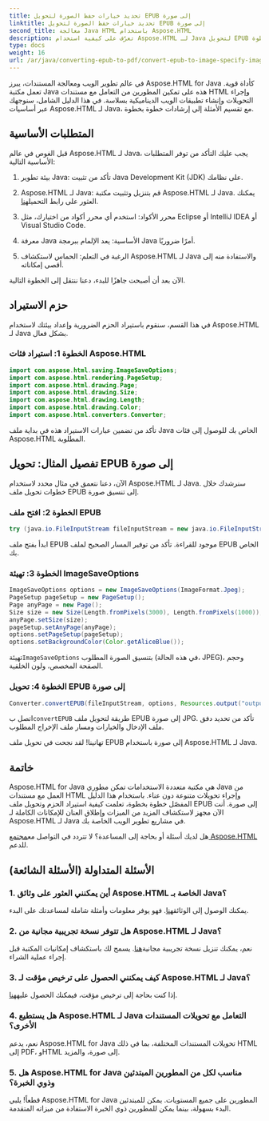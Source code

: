 ```yaml
---
title: تحديد خيارات حفظ الصورة لتحويل EPUB إلى صورة
linktitle: تحديد خيارات حفظ الصورة لتحويل EPUB إلى صورة
second_title: معالجة Java HTML باستخدام Aspose.HTML
description: تعرّف على كيفية استخدام Aspose.HTML لـ Java لتحويل EPUB إلى صورة والمزيد. استكشف دليلنا خطوة بخطوة. #JavaDevelopment #WebDevelopment #DocumentConversion
type: docs
weight: 16
url: /ar/java/converting-epub-to-pdf/convert-epub-to-image-specify-image-save-options/
---
```


في عالم تطوير الويب ومعالجة المستندات، يبرز Aspose.HTML for Java كأداة قوية. تعمل مكتبة Java هذه على تمكين المطورين من التعامل مع مستندات HTML وإجراء التحويلات وإنشاء تطبيقات الويب الديناميكية بسلاسة. في هذا الدليل الشامل، سنوجهك عبر أساسيات Aspose.HTML لـ Java، مع تقسيم الأمثلة إلى إرشادات خطوة بخطوة.

## المتطلبات الأساسية

قبل الغوص في عالم Aspose.HTML لـ Java، يجب عليك التأكد من توفر المتطلبات الأساسية التالية:

1. بيئة تطوير Java: تأكد من تثبيت Java Development Kit (JDK) على نظامك.

2. Aspose.HTML لـ Java: قم بتنزيل وتثبيت مكتبة Aspose.HTML لـ Java. يمكنك العثور على رابط التحميل[هنا](https://releases.aspose.com/html/java/).

3. محرر الأكواد: استخدم أي محرر أكواد من اختيارك، مثل Eclipse أو IntelliJ IDEA أو Visual Studio Code.

4. معرفة Java الأساسية: يعد الإلمام ببرمجة Java أمرًا ضروريًا.

5. الرغبة في التعلم: الحماس لاستكشاف Aspose.HTML لـ Java والاستفادة منه إلى أقصى إمكاناته.

الآن بعد أن أصبحت جاهزًا للبدء، دعنا ننتقل إلى الخطوة التالية.

## حزم الاستيراد

في هذا القسم، سنقوم باستيراد الحزم الضرورية وإعداد بيئتك لاستخدام Aspose.HTML لـ Java بشكل فعال. 

### الخطوة 1: استيراد فئات Aspose.HTML

```java
import com.aspose.html.saving.ImageSaveOptions;
import com.aspose.html.rendering.PageSetup;
import com.aspose.html.drawing.Page;
import com.aspose.html.drawing.Size;
import com.aspose.html.drawing.Length;
import com.aspose.html.drawing.Color;
import com.aspose.html.converters.Converter;
```

تأكد من تضمين عبارات الاستيراد هذه في بداية ملف Java الخاص بك للوصول إلى فئات Aspose.HTML المطلوبة.

## تفصيل المثال: تحويل EPUB إلى صورة

الآن، دعنا نتعمق في مثال محدد لاستخدام Aspose.HTML لـ Java. سنرشدك خلال خطوات تحويل ملف EPUB إلى تنسيق صورة.

### الخطوة 2: افتح ملف EPUB

```java
try (java.io.FileInputStream fileInputStream = new java.io.FileInputStream(Resources.input("input.epub"))) {
```

ابدأ بفتح ملف EPUB موجود للقراءة. تأكد من توفير المسار الصحيح لملف EPUB الخاص بك.

### الخطوة 3: تهيئة ImageSaveOptions

```java
ImageSaveOptions options = new ImageSaveOptions(ImageFormat.Jpeg);
PageSetup pageSetup = new PageSetup();
Page anyPage = new Page();
Size size = new Size(Length.fromPixels(3000), Length.fromPixels(1000));
anyPage.setSize(size);
pageSetup.setAnyPage(anyPage);
options.setPageSetup(pageSetup);
options.setBackgroundColor(Color.getAliceBlue());
```

 تهيئة`ImageSaveOptions` بتنسيق الصورة المطلوب (في هذه الحالة، JPEG)، وحجم الصفحة المخصص، ولون الخلفية.

### الخطوة 4: تحويل EPUB إلى صورة

```java
Converter.convertEPUB(fileInputStream, options, Resources.output("output.jpg"));
```

 اتصل ب`convertEPUB` طريقة لتحويل ملف EPUB إلى صورة JPG. تأكد من تحديد دفق ملف الإدخال والخيارات ومسار ملف الإخراج المطلوب.

تهانينا! لقد نجحت في تحويل ملف EPUB إلى صورة باستخدام Aspose.HTML لـ Java.

## خاتمة

Aspose.HTML for Java هي مكتبة متعددة الاستخدامات تمكن مطوري Java من العمل مع مستندات HTML وإجراء تحويلات متنوعة دون عناء. باستخدام هذا الدليل المفصّل خطوة بخطوة، تعلمت كيفية استيراد الحزم وتحويل ملف EPUB إلى صورة. أنت الآن مجهز لاستكشاف المزيد من الميزات وإطلاق العنان للإمكانات الكاملة لـ Aspose.HTML لـ Java في مشاريع تطوير الويب الخاصة بك.

 هل لديك أسئلة أو بحاجة إلى المساعدة؟ لا تتردد في التواصل مع[مجتمع Aspose.HTML](https://forum.aspose.com/) للدعم.

## الأسئلة المتداولة (الأسئلة الشائعة)

### 1. أين يمكنني العثور على وثائق Aspose.HTML الخاصة بـ Java؟

 يمكنك الوصول إلى الوثائق[هنا](https://reference.aspose.com/html/java/). فهو يوفر معلومات وأمثلة شاملة لمساعدتك على البدء.

### 2. هل تتوفر نسخة تجريبية مجانية من Aspose.HTML لـ Java؟

 نعم، يمكنك تنزيل نسخة تجريبية مجانية[هنا](https://releases.aspose.com/). يسمح لك باستكشاف إمكانيات المكتبة قبل إجراء عملية الشراء.

### 3. كيف يمكنني الحصول على ترخيص مؤقت لـ Aspose.HTML لـ Java؟

 إذا كنت بحاجة إلى ترخيص مؤقت، فيمكنك الحصول عليه[هنا](https://purchase.aspose.com/temporary-license/).

### 4. هل يستطيع Aspose.HTML لـ Java التعامل مع تحويلات المستندات الأخرى؟

نعم، يدعم Aspose.HTML for Java تحويلات المستندات المختلفة، بما في ذلك HTML إلى PDF، وHTML إلى صورة، والمزيد.

### 5. هل Aspose.HTML for Java مناسب لكل من المطورين المبتدئين وذوي الخبرة؟

قطعاً! يلبي Aspose.HTML for Java المطورين على جميع المستويات. يمكن للمبتدئين البدء بسهولة، بينما يمكن للمطورين ذوي الخبرة الاستفادة من ميزاته المتقدمة.